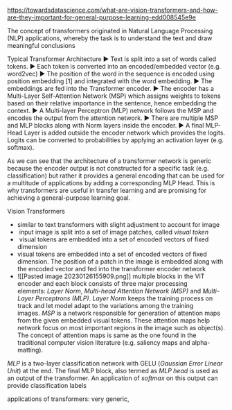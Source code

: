 https://towardsdatascience.com/what-are-vision-transformers-and-how-are-they-important-for-general-purpose-learning-edd008545e9e


The concept of transformers originated in Natural Language Processing (NLP) applications, whereby the task is to understand the text and draw meaningful conclusions


Typical Transformer Architecture
► Text is split into a set of words called tokens.
► Each token is converted into an encoded/embedded vector (e.g. word2vec)
► The position of the word in the sequence is encoded using position embedding [1] and integrated with the word embedding.
► The embeddings are fed into the Transformer encoder.
► The encoder has a Multi-Layer Self-Attention Network (MSP) which assigns weights to tokens based on their relative importance in the sentence, hence embedding the context.
► A Multi-layer Perceptron (MLP) network follows the MSP and encodes the output from the attention network.
► There are multiple MSP and MLP blocks along with Norm layers inside the encoder.
► A final MLP-Head Layer is added outside the encoder network which provides the logits. Logits can be converted to probabilities by applying an activation layer (e.g. softmax).


As we can see that the architecture of a transformer network is generic because the encoder output is not constructed for a specific task (e.g. classification) but rather it provides a general encoding that can be used for a multitude of applications by adding a corresponding MLP Head. This is why transformers are useful in transfer learning and are promising for achieving a general-purpose learning goal.


Vision Transformers

- similar to text transformers with slight adjustment to account for image
-  input image is split into a set of image patches, called _visual token_
-  visual tokens are embedded into a set of encoded vectors of fixed dimension
- visual tokens are embedded into a set of encoded vectors of fixed dimension. The position of a patch in the image is embedded along with the encoded vector and fed into the transformer encoder network
- ![[Pasted image 20230126155909.png]]
multiple blocks in the ViT encoder and each block consists of three major processing elements: _Layer Norm_, _Multi-head Attention Network (MSP)_ and _Multi-Layer Perceptrons (MLP)_. _Layer Norm_ keeps the training process on track and let model adapt to the variations among the training images. _MSP_ is a network responsible for generation of attention maps from the given embedded visual tokens. These attention maps help network focus on most important regions in the image such as object(s). The concept of attention maps is same as the one found in the traditional computer vision literature (e.g. saliency maps and alpha-matting).

_MLP_ is a two-layer classification network with GELU (_Gaussian Error Linear Unit_) at the end. The final MLP block, also termed as _MLP head_ is used as an output of the transformer. An application of _softmax_ on this output can provide classification labels

applications of transformers: very generic, 